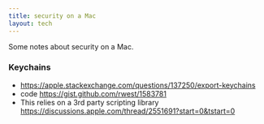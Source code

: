```yaml
---
title: security on a Mac
layout: tech
---
```

Some notes about security on a Mac.

### Keychains

* <https://apple.stackexchange.com/questions/137250/export-keychains>
* code <https://gist.github.com/rwest/1583781>
* This relies on a 3rd party scripting library <https://discussions.apple.com/thread/2551691?start=0&tstart=0>
